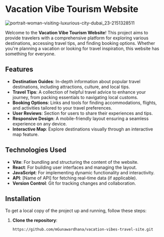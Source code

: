 # Vacation Vibe Tourism Website

![portrait-woman-visiting-luxurious-city-dubai_23-2151328511](https://github.com/user-attachments/assets/bdc2cd33-3980-473a-8b07-787062630f3a)


Welcome to the **Vacation Vibe Tourism Website**! This project aims to provide travelers with a comprehensive platform for exploring various destinations, accessing travel tips, and finding booking options. Whether you're planning a vacation or looking for travel inspiration, this website has something for everyone.

## Features

- **Destination Guides**: In-depth information about popular travel destinations, including attractions, culture, and local tips.
- **Travel Tips**: A collection of helpful travel advice to enhance your journey, from packing essentials to navigating local customs.
- **Booking Options**: Links and tools for finding accommodations, flights, and activities tailored to your travel preferences.
- **User Reviews**: Section for users to share their experiences and tips.
- **Responsive Design**: A mobile-friendly layout ensuring a seamless experience on any device.
- **Interactive Map**: Explore destinations visually through an interactive map feature.

## Technologies Used

- **Vite**: For bundling and structuring the content of the website.
- **React**: For building user interfaces and managing the layout.
- **JavaScript**: For implementing dynamic functionality and interactivity.
- **API**: [Name of API] for fetching real-time data (if applicable).
- **Version Control**: Git for tracking changes and collaboration.

## Installation

To get a local copy of the project up and running, follow these steps:

1. **Clone the repository**:
   ```bash
   https://github.com/mGunawardhana/vacation-vibes-travel-site.git
   ```
